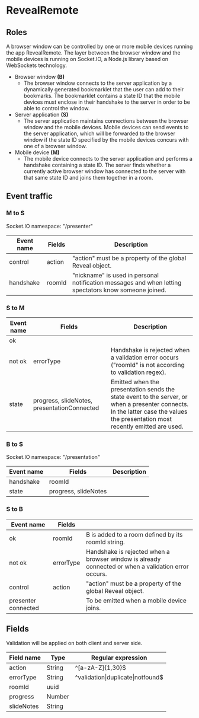 # RevealRemote
## Roles
A browser window can be controlled by one or more mobile devices running the app RevealRemote. The layer between the browser window and the mobile devices is running on Socket.IO, a Node.js library based on WebSockets technology.

- Browser window **(B)**
    - The browser window connects to the server application by a dynamically generated bookmarklet that the user can add to their bookmarks. The bookmarklet contains a state ID that the mobile devices must enclose in their handshake to the server in order to be able to control the window.
- Server application **(S)**
    - The server application maintains connections between the browser window and the mobile devices. Mobile devices can send events to the server application, which will be forwarded to the browser window if the state ID specified by the mobile devices concurs with one of a browser window.
- Mobile device **(M)**
    - The mobile device connects to the server application and performs a handshake containing a state ID. The server finds whether a currently active browser window has connected to the server with that same state ID and joins them together in a room.

## Event traffic
### M to S
Socket.IO namespace: "/presenter"

| Event name | Fields | Description                                                                                           |
|------------|--------|-------------------------------------------------------------------------------------------------------|
| control    | action | "action" must be a property of the global Reveal object.                                              |
| handshake  | roomId | "nickname" is used in personal notification messages and when letting spectators know someone joined. |

### S to M

| Event name             | Fields                | Description |
|------------------------|-----------------------|-------------|
| ok                     |                       |             |
| not ok                 | errorType             | Handshake is rejected when a validation error occurs ("roomId" is not according to validation regex). |
| state                  | progress, slideNotes, presentationConnected | Emitted when the presentation sends the state event to the server, or when a presenter connects. In the latter case the values the presentation most recently emitted are used. |

### B to S
Socket.IO namespace: "/presentation"

| Event name    | Fields               | Description |
|---------------|----------------------|-------------|
| handshake     | roomId               |             |
| state         | progress, slideNotes |             |

### S to B

| Event name          | Fields    | |
|---------------------|-----------|-|
| ok                  | roomId    | B is added to a room defined by its roomId string. |
| not ok              | errorType | Handshake is rejected when a browser window is already connected or when a validation error occurs. |
| control             | action    | "action" must be a property of the global Reveal object. |
| presenter connected |           | To be emitted when a mobile device joins. |

## Fields
Validation will be applied on both client and server side.

| Field name    | Type   | Regular expression                        |
|---------------|--------|-------------------------------------------|
| action        | String | ^[a-zA-Z]{1,30}$                          |
| errorType     | String | ^validation&#124;duplicate&#124;notfound$ |
| roomId        | uuid   |                                           |
| progress      | Number |                                           |
| slideNotes    | String |                                           |
